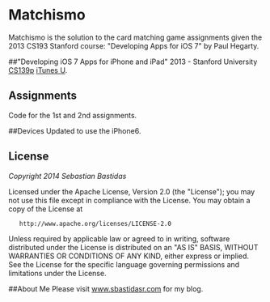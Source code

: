 # Matchismo
Matchismo is the solution to the card matching game assignments given the 2013 CS193 Stanford course: "Developing Apps for iOS 7" by Paul Hegarty.

##"Developing iOS 7 Apps for iPhone and iPad" 2013 - Stanford University
[CS139p](http://www.stanford.edu/class/cs193p)
[iTunes U](https://itunes.apple.com/us/course/developing-ios-7-apps-for/id733644550).

## Assignments
Code for the 1st and 2nd assignments.

##Devices
Updated to use the iPhone6.

## License

   *Copyright 2014 Sebastian Bastidas*

   Licensed under the Apache License, Version 2.0 (the "License");
   you may not use this file except in compliance with the License.
   You may obtain a copy of the License at

       http://www.apache.org/licenses/LICENSE-2.0

   Unless required by applicable law or agreed to in writing, software
   distributed under the License is distributed on an "AS IS" BASIS,
   WITHOUT WARRANTIES OR CONDITIONS OF ANY KIND, either express or implied.
   See the License for the specific language governing permissions and
   limitations under the License.

##About Me
Please visit www.sbastidasr.com for my blog.